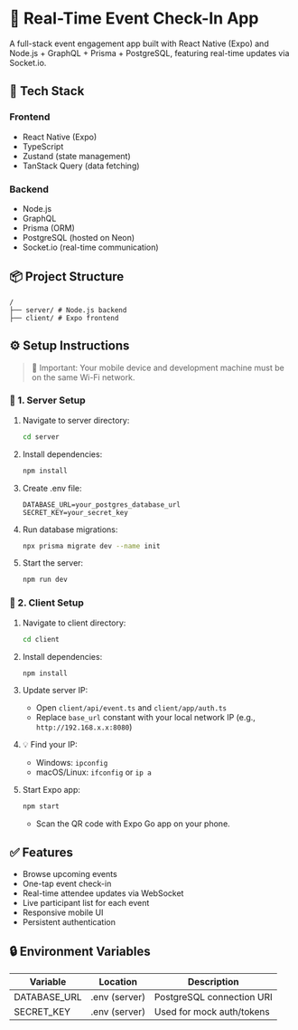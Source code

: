 # 📲 Real-Time Event Check-In App

A full-stack event engagement app built with React Native (Expo) and Node.js + GraphQL + Prisma + PostgreSQL, featuring real-time updates via Socket.io.

## 🚀 Tech Stack

### Frontend

- React Native (Expo)
- TypeScript
- Zustand (state management)
- TanStack Query (data fetching)

### Backend

- Node.js
- GraphQL
- Prisma (ORM)
- PostgreSQL (hosted on Neon)
- Socket.io (real-time communication)

## 📦 Project Structure

```
/
├── server/ # Node.js backend
├── client/ # Expo frontend
```

## ⚙️ Setup Instructions

> 🔗 Important: Your mobile device and development machine must be on the same Wi-Fi network.

### 📁 1. Server Setup

1. Navigate to server directory:

   ```bash
   cd server
   ```

2. Install dependencies:

   ```bash
   npm install
   ```

3. Create .env file:

   ```env
   DATABASE_URL=your_postgres_database_url
   SECRET_KEY=your_secret_key
   ```

4. Run database migrations:

   ```bash
   npx prisma migrate dev --name init
   ```

5. Start the server:
   ```bash
   npm run dev
   ```

### 📱 2. Client Setup

1. Navigate to client directory:

   ```bash
   cd client
   ```

2. Install dependencies:

   ```bash
   npm install
   ```

3. Update server IP:

   - Open `client/api/event.ts` and `client/app/auth.ts`
   - Replace `base_url` constant with your local network IP (e.g., `http://192.168.x.x:8080`)

4. 💡 Find your IP:

   - Windows: `ipconfig`
   - macOS/Linux: `ifconfig` or `ip a`

5. Start Expo app:
   ```bash
   npm start
   ```
   - Scan the QR code with Expo Go app on your phone.

## ✅ Features

- Browse upcoming events
- One-tap event check-in
- Real-time attendee updates via WebSocket
- Live participant list for each event
- Responsive mobile UI
- Persistent authentication

## 🔒 Environment Variables

| Variable     | Location      | Description               |
| ------------ | ------------- | ------------------------- |
| DATABASE_URL | .env (server) | PostgreSQL connection URI |
| SECRET_KEY   | .env (server) | Used for mock auth/tokens |
